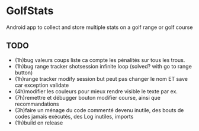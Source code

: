 # GolfStats
Android app to collect and store multiple stats on a golf range or golf course

## TODO
- (1h)bug valeurs coups liste ca compte les pénalités sur tous les trous.
- (1h)bug range tracker shotsession infinite loop (solved? with go to range button)
- (1h)range tracker modify session but peut pas changer le nom ET save car exception validate
- (4h)modifier les couleurs  pour mieux rendre visible le texte par ex.
- (7h)remettre et débugger bouton modifier course, ainsi que recommandations
- (3h)faire un ménage du code commenté devenu inutile, des bouts de codes jamais exécutés, des Log inutiles, imports
- (1h)build en release

